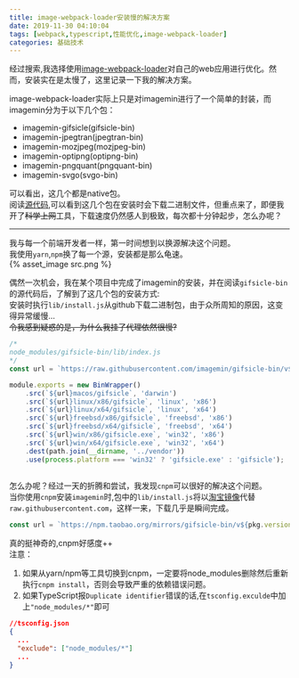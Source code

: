 ```yaml
---
title: image-webpack-loader安装慢的解决方案
date: 2019-11-30 04:10:04
tags: [webpack,typescript,性能优化,image-webpack-loader]
categories: 基础技术
---
```

经过搜索,我选择使用[image-webpack-loader](https://github.com/tcoopman/image-webpack-loader)对自己的web应用进行优化。然而，安装实在是太慢了，这里记录一下我的解决方案。   
<!-- more -->
image-webpack-loader实际上只是对imagemin进行了一个简单的封装，而imagemin分为于以下几个包：
* imagemin-gifsicle(gifsicle-bin)
* imagemin-jpegtran(jpegtran-bin)
* imagemin-mozjpeg(mozjpeg-bin)
* imagemin-optipng(optipng-bin)
* imagemin-pngquant(pngquant-bin)
* imagemin-svgo(svgo-bin)

可以看出，这几个都是native包。   
阅读[源代码](https://github.com/imagemin/gifsicle-bin/blob/master/lib/index.js),可以看到这几个包在安装时会下载二进制文件，但重点来了，即便我开了~~科学上网~~工具，下载速度仍然感人到极致，每次都十分钟起步，怎么办呢？   

------

我与每一个前端开发者一样，第一时间想到以换源解决这个问题。   
我使用`yarn`,`npm`换了每一个源，安装都是那么龟速。   
{% asset_image src.png %}

偶然一次机会，我在某个项目中完成了imagemin的安装，并在阅读`gifsicle-bin`的源代码后，了解到了这几个包的安装方式:   
安装时执行`lib/install.js`从github下载二进制包，由于众所周知的原因，这变得异常缓慢...   
~~令我感到疑惑的是，为什么我挂了代理依然很慢?~~

```javascript
/*
node_modules/gifsicle-bin/lib/index.js
*/
const url = `https://raw.githubusercontent.com/imagemin/gifsicle-bin/v${pkg.version}/vendor/`;

module.exports = new BinWrapper()
	.src(`${url}macos/gifsicle`, 'darwin')
	.src(`${url}linux/x86/gifsicle`, 'linux', 'x86')
	.src(`${url}linux/x64/gifsicle`, 'linux', 'x64')
	.src(`${url}freebsd/x86/gifsicle`, 'freebsd', 'x86')
	.src(`${url}freebsd/x64/gifsicle`, 'freebsd', 'x64')
	.src(`${url}win/x86/gifsicle.exe`, 'win32', 'x86')
	.src(`${url}win/x64/gifsicle.exe`, 'win32', 'x64')
	.dest(path.join(__dirname, '../vendor'))
    .use(process.platform === 'win32' ? 'gifsicle.exe' : 'gifsicle');
    
```
怎么办呢？经过一天的折腾和尝试，我发现`cnpm`可以很好的解决这个问题。   
当你使用`cnpm`安装`imagemin`时,包中的`lib/install.js`将以[淘宝镜像](http://npm.taobao.org/mirrors)代替`raw.githubusercontent.com`，这样一来，下载几乎是瞬间完成。
```javascript
const url = `https://npm.taobao.org/mirrors/gifsicle-bin/v${pkg.version}/vendor/`;
```
真的挺神奇的,cnpm好感度++   
注意：
1. 如果从yarn/npm等工具切换到cnpm，一定要将node_modules删除然后重新执行`cnpm install`，否则会导致严重的依赖错误问题。
2. 如果TypeScript报`Duplicate identifier`错误的话,在`tsconfig.exculde`中加上`"node_modules/*"`即可 
```json
//tsconfig.json
{
  ...
  "exclude": ["node_modules/*"]
  ...
}
```